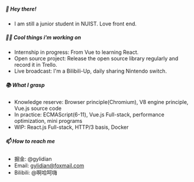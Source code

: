##### 👋 Hey there!

- I am still a junior student in NUIST. Love front end.

##### 👨‍💻 Cool things i'm working on

- Internship in progress: From Vue to learning React.
- Open source project: Release the open source library regularly and record it in Trello.
- Live broadcast: I'm a Bilibili-Up, daily sharing Nintendo switch.

##### 📚 What I grasp

- Knowledge reserve: Browser principle(Chromium), V8 engine principle, Vue.js source code
- In practice: ECMAScript(6-11), Vue.js Full-stack, performance optimization, mini programs
- WIP: React.js Full-stack, HTTP/3 basis, Docker

##### 📫 How to reach me

- 掘金: @gylidian
- Email: gylidian@foxmail.com
- Bilibili: @啊哈呵嗨

<!--
**gylidian/gylidian** is a ✨ _special_ ✨ repository because its `README.md` (this file) appears on your GitHub profile.

Here are some ideas to get you started:

- 🔭 I’m currently working on ...
- 🌱 I’m currently learning ...
- 👯 I’m looking to collaborate on ...
- 🤔 I’m looking for help with ...
- 💬 Ask me about ...
- 📫 How to reach me: ...
- 😄 Pronouns: ...
- ⚡ Fun fact: ...
-->
